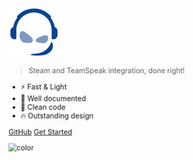 <img src="assets/images/TeamSpeak-logo.png" alt="logo" width="100">

> Steam and TeamSpeak integration, done right!

- ⚡️️ Fast & Light
- 💎 Well documented
- 🚀 Clean code
- 🔥 Outstanding design

<div class="buttons">
  <a href="https://github.com/dalexhd/SteamSpeak/" target="_blank"><span>GitHub</span></a>
  <a href="#/README"><span>Get Started</span></a>
</div>

![color](#ffffff)
